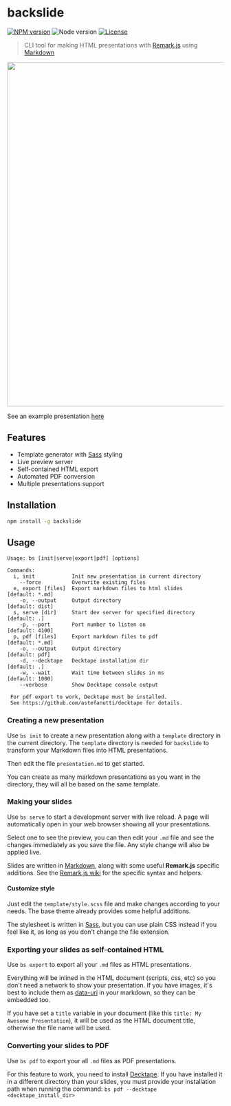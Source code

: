 # backslide

[![NPM version](https://img.shields.io/npm/v/backslide.svg)](https://www.npmjs.com/package/backslide)
![Node version](https://img.shields.io/node/v/backslide.svg)
[![License](https://img.shields.io/badge/license-MIT-blue.svg)](LICENSE)

> CLI tool for making HTML presentations with [Remark.js](https://github.com/gnab/remark) using [Markdown](https://github.com/adam-p/markdown-here/wiki/Markdown-Cheatsheet)

<img width="800" src="https://cloud.githubusercontent.com/assets/593151/24945508/df6e3b50-1f5f-11e7-895c-89e89d89fa5a.jpg"/>

See an example presentation [here](https://sinedied.github.io/backslide)

## Features

- Template generator with [Sass](http://sass-lang.com) styling
- Live preview server
- Self-contained HTML export
- Automated PDF conversion
- Multiple presentations support

## Installation

```sh
npm install -g backslide
```

## Usage

```
Usage: bs [init|serve|export|pdf] [options]

Commands:
  i, init            Init new presentation in current directory
    --force          Overwrite existing files
  e, export [files]  Export markdown files to html slides     [default: *.md]
    -o, --output     Output directory                         [default: dist]
  s, serve [dir]     Start dev server for specified directory [default: .]
    -p, --port       Port number to listen on                 [default: 4100]
  p, pdf [files]     Export markdown files to pdf             [default: *.md]
    -o, --output     Output directory                         [default: pdf]
    -d, --decktape   Decktape installation dir                [default: .]
    -w, --wait       Wait time between slides in ms           [default: 1000]
    --verbose        Show Decktape console output

 For pdf export to work, Decktape must be installed.
 See https://github.com/astefanutti/decktape for details.
```

### Creating a new presentation

Use `bs init` to create a new presentation along with a `template` directory in the current directory. The `template` directory is needed for `backslide` to transform your Markdown files into HTML presentations.

Then edit the file `presentation.md` to get started.

You can create as many markdown presentations as you want in the directory, they will all be based on the same template.

### Making your slides

Use `bs serve` to start a development server with live reload.
A page will automatically open in your web browser showing all your presentations.

Select one to see the preview, you can then edit your `.md` file and see the changes immediately as you save the file. Any style change will also be applied live.

Slides are written in [Markdown](https://github.com/adam-p/markdown-here/wiki/Markdown-Cheatsheet), along with some useful **Remark.js** specific additions.
See the [Remark.js wiki](https://github.com/gnab/remark/wiki) for the specific syntax and helpers.

#### Customize style

Just edit the `template/style.scss` file and make changes according to your needs.
The base theme already provides some helpful additions.

The stylesheet is written in [Sass](http://sass-lang.com), but you can use plain CSS instead if you feel like it, as long as you don't change the file extension.

### Exporting your slides as self-contained HTML

Use `bs export` to export all your `.md` files as HTML presentations.

Everything will be inlined in the HTML document (scripts, css, etc) so you don't need a network to show your presentation. If you have images, it's best to include them as [data-uri](https://css-tricks.com/data-uris/) in your markdown, so they can be embedded too.

If you have set a `title` variable in your document (like this `title: My Awesome Presentation`), it will be used as the HTML document title, otherwise the file name will be used.

### Converting your slides to PDF

Use `bs pdf` to export your all `.md` files as PDF presentations.

For this feature to work, you need to install [Decktape](https://github.com/astefanutti/decktape).
If you have installed it in a different directory than your slides, you must provide your installation path when running the command: `bs pdf --decktape <decktape_install_dir>`
